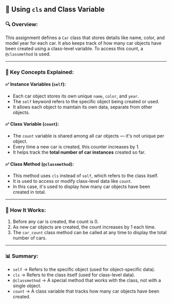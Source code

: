 
## 📘 Using `cls` and Class Variable

### 🔍 Overview:

This assignment defines a `Car` class that stores details like name, color, and model year for each car. It also keeps track of how many car objects have been created using a class-level variable. To access this count, a `@classmethod` is used.

---

### 🧠 Key Concepts Explained:

#### ✅ Instance Variables (`self`):

* Each car object stores its own unique `name`, `color`, and `year`.
* The `self` keyword refers to the specific object being created or used.
* It allows each object to maintain its own data, separate from other objects.

#### ✅ Class Variable (`count`):

* The `count` variable is shared among all car objects — it's not unique per object.
* Every time a new car is created, this counter increases by 1.
* It helps track the **total number of car instances** created so far.

#### ✅ Class Method (`@classmethod`):

* This method uses `cls` instead of `self`, which refers to the class itself.
* It is used to access or modify class-level data like `count`.
* In this case, it's used to display how many car objects have been created in total.

---

### 🧪 How It Works:

1. Before any car is created, the count is 0.
2. As new car objects are created, the count increases by 1 each time.
3. The `car_count` class method can be called at any time to display the total number of cars.

---

### 📊 Summary:

* `self` → Refers to the specific object (used for object-specific data).
* `cls` → Refers to the class itself (used for class-level data).
* `@classmethod` → A special method that works with the class, not with a single object.
* `count` → A class variable that tracks how many car objects have been created.


